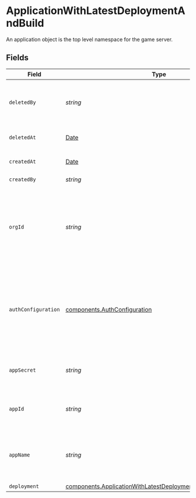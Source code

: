 # ApplicationWithLatestDeploymentAndBuild

An application object is the top level namespace for the game server.


## Fields

| Field                                                                                                                                                                                                                                                                                     | Type                                                                                                                                                                                                                                                                                      | Required                                                                                                                                                                                                                                                                                  | Description                                                                                                                                                                                                                                                                               | Example                                                                                                                                                                                                                                                                                   |
| ----------------------------------------------------------------------------------------------------------------------------------------------------------------------------------------------------------------------------------------------------------------------------------------- | ----------------------------------------------------------------------------------------------------------------------------------------------------------------------------------------------------------------------------------------------------------------------------------------- | ----------------------------------------------------------------------------------------------------------------------------------------------------------------------------------------------------------------------------------------------------------------------------------------- | ----------------------------------------------------------------------------------------------------------------------------------------------------------------------------------------------------------------------------------------------------------------------------------------- | ----------------------------------------------------------------------------------------------------------------------------------------------------------------------------------------------------------------------------------------------------------------------------------------- |
| `deletedBy`                                                                                                                                                                                                                                                                               | *string*                                                                                                                                                                                                                                                                                  | :heavy_check_mark:                                                                                                                                                                                                                                                                        | The email address or token id for the user that deleted the application.                                                                                                                                                                                                                  | noreply@hathora.dev                                                                                                                                                                                                                                                                       |
| `deletedAt`                                                                                                                                                                                                                                                                               | [Date](https://developer.mozilla.org/en-US/docs/Web/JavaScript/Reference/Global_Objects/Date)                                                                                                                                                                                             | :heavy_check_mark:                                                                                                                                                                                                                                                                        | When the application was deleted.                                                                                                                                                                                                                                                         |                                                                                                                                                                                                                                                                                           |
| `createdAt`                                                                                                                                                                                                                                                                               | [Date](https://developer.mozilla.org/en-US/docs/Web/JavaScript/Reference/Global_Objects/Date)                                                                                                                                                                                             | :heavy_check_mark:                                                                                                                                                                                                                                                                        | When the application was created.                                                                                                                                                                                                                                                         |                                                                                                                                                                                                                                                                                           |
| `createdBy`                                                                                                                                                                                                                                                                               | *string*                                                                                                                                                                                                                                                                                  | :heavy_check_mark:                                                                                                                                                                                                                                                                        | N/A                                                                                                                                                                                                                                                                                       | noreply@hathora.dev                                                                                                                                                                                                                                                                       |
| `orgId`                                                                                                                                                                                                                                                                                   | *string*                                                                                                                                                                                                                                                                                  | :heavy_check_mark:                                                                                                                                                                                                                                                                        | System generated unique identifier for an organization. Not guaranteed to have a specific format.                                                                                                                                                                                         | org-6f706e83-0ec1-437a-9a46-7d4281eb2f39                                                                                                                                                                                                                                                  |
| `authConfiguration`                                                                                                                                                                                                                                                                       | [components.AuthConfiguration](../../models/components/authconfiguration.md)                                                                                                                                                                                                              | :heavy_check_mark:                                                                                                                                                                                                                                                                        | Configure [player authentication](https://hathora.dev/docs/lobbies-and-matchmaking/auth-service) for your application. Use Hathora's built-in auth providers or use your own [custom authentication](https://hathora.dev/docs/lobbies-and-matchmaking/auth-service#custom-auth-provider). |                                                                                                                                                                                                                                                                                           |
| `appSecret`                                                                                                                                                                                                                                                                               | *string*                                                                                                                                                                                                                                                                                  | :heavy_check_mark:                                                                                                                                                                                                                                                                        | Secret that is used for identity and access management.                                                                                                                                                                                                                                   | secret-6f706e83-0ec1-437a-9a46-7d4281eb2f39                                                                                                                                                                                                                                               |
| `appId`                                                                                                                                                                                                                                                                                   | *string*                                                                                                                                                                                                                                                                                  | :heavy_check_mark:                                                                                                                                                                                                                                                                        | System generated unique identifier for an application.                                                                                                                                                                                                                                    | app-af469a92-5b45-4565-b3c4-b79878de67d2                                                                                                                                                                                                                                                  |
| `appName`                                                                                                                                                                                                                                                                                 | *string*                                                                                                                                                                                                                                                                                  | :heavy_check_mark:                                                                                                                                                                                                                                                                        | Readable name for an application. Must be unique within an organization.                                                                                                                                                                                                                  | minecraft                                                                                                                                                                                                                                                                                 |
| `deployment`                                                                                                                                                                                                                                                                              | [components.ApplicationWithLatestDeploymentAndBuildDeployment](../../models/components/applicationwithlatestdeploymentandbuilddeployment.md)                                                                                                                                              | :heavy_minus_sign:                                                                                                                                                                                                                                                                        | N/A                                                                                                                                                                                                                                                                                       |                                                                                                                                                                                                                                                                                           |